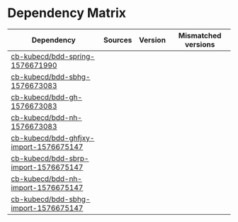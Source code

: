 # Dependency Matrix

Dependency | Sources | Version | Mismatched versions
---------- | ------- | ------- | -------------------
[cb-kubecd/bdd-spring-1576671990](https://github.com/cb-kubecd/bdd-spring-1576671990.git) |  | []() | 
[cb-kubecd/bdd-sbhg-1576673083](https://github.com/cb-kubecd/bdd-sbhg-1576673083.git) |  | []() | 
[cb-kubecd/bdd-gh-1576673083](https://github.com/cb-kubecd/bdd-gh-1576673083.git) |  | []() | 
[cb-kubecd/bdd-nh-1576673083](https://github.com/cb-kubecd/bdd-nh-1576673083.git) |  | []() | 
[cb-kubecd/bdd-ghfjxy-import-1576675147](https://github.com/cb-kubecd/bdd-ghfjxy-import-1576675147.git) |  | []() | 
[cb-kubecd/bdd-sbrp-import-1576675147](https://github.com/cb-kubecd/bdd-sbrp-import-1576675147.git) |  | []() | 
[cb-kubecd/bdd-nh-import-1576675147](https://github.com/cb-kubecd/bdd-nh-import-1576675147.git) |  | []() | 
[cb-kubecd/bdd-sbhg-import-1576675147](https://github.com/cb-kubecd/bdd-sbhg-import-1576675147.git) |  | []() | 
